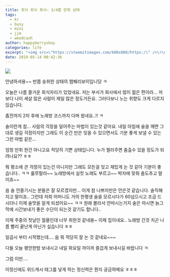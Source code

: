 ```yaml
---
title: 회식 회식 회식~ 3/4쯤 만취 상태
tags:
  - kr
  - busy
  - mini
  - jjm
  - weedcash
author: happyberrysboy
categories: life
excerpt: "<img src=\"https://steemitimages.com/600x800/https:/\" />\r\n/cdn.steemitimages.com/DQmU8hwnAWm29BmczzrLHGfxPhDsUyr8VQwF8UiFdRrFgjY/％EC％83％88％20％ED％8C％8C％EC％9D％BC％202019-02-27％2017.53.44_2.jpg)  안녕하셔용~~ 반쯤 숭취한 상태의 햅붸리보이입니당 ㅋ  오늘은 나름 즐거운 회식자리가 있었네요. 저는 부서가 회사에서 ....."
date: 2019-05-14 00:42:36
---
```


![](https://steemitimages.com/600x800/https://cdn.steemitimages.com/DQmU8hwnAWm29BmczzrLHGfxPhDsUyr8VQwF8UiFdRrFgjY/％EC％83％88％20％ED％8C％8C％EC％9D％BC％202019-02-27％2017.53.44_2.jpg)

안녕하셔용~~ 반쯤 숭취한 상태의 햅붸리보이입니당 ㅋ

오늘은 나름 즐거운 회식자리가 있었네요. 저는 부서가 회사에서 많이 젊은 편이라... 저보다 나이 세살 많은 사람이 제일 많은 정도거든요. 그러다보니 노는 취향도 크게 다르지 읺습니다.

좀전까지 2차 후에 노래방 코스까지 다며 왔네요..!! ㅋ

술이란게 참... 사람의 걱정을 덜어주는 마법이 있는것 같아요. 내일 아침에 술을 깨면 그대로 생길 걱정이지만 그래도 이 순간 만은 잊을 수 있으면서도 기분 좋게 보낼 수 있는 그런 마법 같은...

엄청 만취 한건 아니고요 적당히 기쁜 상태입니다. 누가 찔러주면 춤출수 있을 정도가 되려나요?? ㅎㅎ

뭐 평소에 큰 걱정이 있는건 아니지만 그래도 모든걸 잊고 재밌게 논 것 같아 기분이 좋습니다.. ㅋㅋ 룰루랄라~~ 노래방에서 실컷 노래도 부르고~~ 박자에 맞춰 춤도추고 말이죠~~

음 술 안즐기시는 분들은 잘 모르겠지만... 이게 참 나쁘지만은 안은것 같습니다. 솔직해지고 말이죠..
그런데 저희 어머니도 거의 한평생 술을 모르시다가 60넘으시고 조금 드시더니 이제 술맛을 알게 되셨어요~~ ㅋㅋ 원래 몰라서 안마시는거지 술은 마시면 늙그막에 시간보내기 좋은 수단이 되는것 같기도 합니다..

이제 주중의 첫날인 월욜인데 너무 취한것 같네용~ 이제 집이네요.. 노래방 간것 치곤 나름 빨리 끝난게 아닌가 싶습니다 ㅎㅎ

일곱시 부터 시작했는데.... 음 뭐 적당히 잘 논 것 같네요~~~

다들 오늘 평안한밤 보내시고 내일 화요일 까이꺼 즐겁게 보내시길 바랍니다 ㅋ

그럼 이만....

이정신에도 위드캐시 태그를 넣게 하는 정신력은 뭔지 궁금하메요 ㅎㅎㅎ